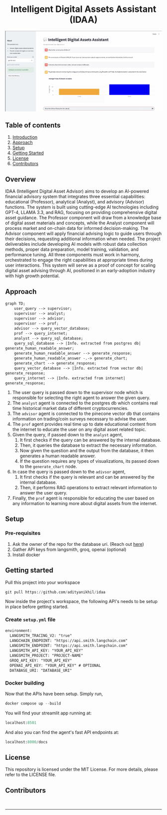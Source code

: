 
<h1>
<center>
Intelligent Digital Assets Assistant (IDAA)
</center>
</h1>

[![Watch the Demo](assets/thumbnail.png)](https://www.youtube.com/watch?v=anrQrBgF3Xw&ab_channel=AdityaNikhil)

## Table of contents
1. [Introduction](#introduction)
2. [Approach](#approach)
3. [Setup](#setup)
4. [Getting Started](#getting-started)
5. [License](#license)
6. [Contributors](#contributors)

## Overview
IDAA (Intelligent Digital Asset Advisor) aims to develop an AI-powered financial advisory system that integrates three essential capabilities: educational (Professor), analytical (Analyst), and advisory (Advisor) functions. The system is built using cutting-edge AI technologies including GPT-4, LLAMA 3.3, and RAG, focusing on providing comprehensive digital asset guidance. The Professor component will draw from a knowledge base of digital asset materials and concepts, while the Analyst component will process market and on-chain data for informed decision-making. The Advisor component will apply financial advising logic to guide users through their decisions, requesting additional information when needed. The project deliverables include developing AI models with robust data collection methods, proper data preparation, model training, validation, and performance tuning. All three components must work in harmony, orchestrated to engage the right capabilities at appropriate times during user interactions. This system will serve as a proof of concept for scaling digital asset advising through AI, positioned in an early-adoption industry with high growth potential.

## Approach

```mermaid
graph TD;
    user_query --> supervisor;
    supervisor --> analyst;
    supervisor --> advisor;
    supervisor --> prof;
    advisor --> query_vector_database;
    prof --> query_internet;
    analyst --> query_sql_database;
    query_sql_database --> |Info. extracted from postgres db| generate_human_readable_answer;
    generate_human_readable_answer --> generate_response;
    generate_human_readable_answer -.-> generate_chart;
    generate_chart --> generate_response;
    query_vector_database --> |Info. extracted from vector db| generate_response;
    query_internet --> |Info. extracted from internet| generate_response;
```

1. The user query is passed down to the supervisor node which is responsible for selecting the right agent to answer the given query. 
2. The `analyst` agent is connected to the postgres db which contains real time historical market data of different cryptocurrencies.
3. The `advisor` agent is connected to the pinecone vector db that contains information on trading/coin surveys necessary to advise the user.
4. The `prof` agent provides real time up to date educational content from the internet to educate the user on any digital asset related topic.
4. Given the query, if passed down to the `analyst` agent,
    1. It first checks if the query can be answered by the internal database.
    2. Then, it queries the database to extract the necessary information.
    3. Now given the question and the output from the database, it then generates a human readable answer.
    4. If the question requires any types of visualizations, its passed down to the `generate_chart` node.
5. In case the query is passed down to the `adivsor` agent,
    1. It first checks if the query is relevant and can be answered by the internal database.
    2. Then, it performs RAG operations to extract relevant information to answer the user query. 
6. Finally, the `prof` agent is responsible for educating the user based on any information to learning more about digital assets from the internet. 


## Setup

### Pre-requisites
1. Ask the owner of the repo for the database uri. (Reach out [here](linkedin.com/in/aditya-nikhil))
2. Gather API keys from langsmith, groq, openai (optional)
3. Install docker

## Getting started
Pull this project into your workspace
```python
git pull https://github.com/adityanikhil/idaa
```
Now inside the project's workspace, the following API's needs to be setup in place before getting started.

### Create `setup.yml` file
```shell
environment:
  LANGSMITH_TRACING_V2: "true"
  LANGCHAIN_ENDPOINT: "https://api.smith.langchain.com"
  LANGSMITH_ENDPOINT: "https://api.smith.langchain.com"
  LANGSMITH_API_KEY: "YOUR_API_KEY"
  LANGSMITH_PROJECT: "PROJECT-NAME"
  GROQ_API_KEY: "YOUR_API_KEY"
  OPENAI_API_KEY: "YOUR_API_KEY" # OPTIONAL
  DATABASE_URI: "DATABASE_URI"
```

### Docker building

Now that the APIs have been setup. Simply run, 

```python
docker compose up --build
```

You will find your streamlit app running at: 
```python
localhost:8501
```

And also you can find the agent's fast API endpoints at:
```python 
localhost:8000/docs
```

## License
This repository is licensed under the MIT License. For more details, please refer to the LICENSE file.

## Contributors
![]()

---